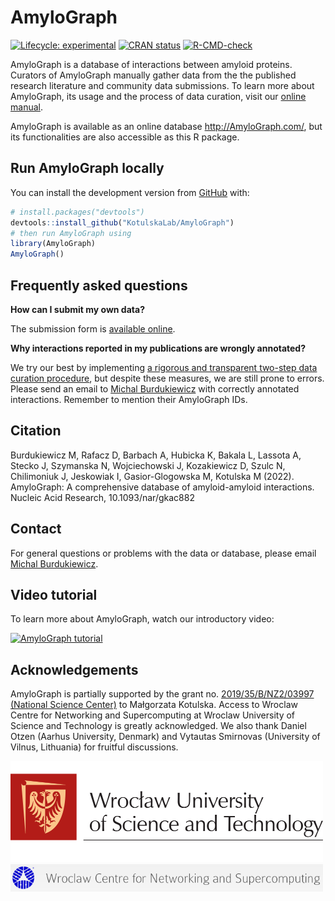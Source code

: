 
<!-- README.md is generated from README.Rmd. Please edit that file -->

# AmyloGraph

<!-- badges: start -->

[![Lifecycle:
experimental](https://img.shields.io/badge/lifecycle-experimental-orange.svg)](https://lifecycle.r-lib.org/articles/stages.html#experimental)
[![CRAN
status](https://www.r-pkg.org/badges/version/AmyloGraph2)](https://CRAN.R-project.org/package=AmyloGraph2)
[![R-CMD-check](https://github.com/KotulskaLab/AmyloGraph/workflows/R-CMD-check/badge.svg)](https://github.com/KotulskaLab/AmyloGraph/actions)
<!-- badges: end -->

AmyloGraph is a database of interactions between amyloid proteins.
Curators of AmyloGraph manually gather data from the the published
research literature and community data submissions. To learn more about
AmyloGraph, its usage and the process of data curation, visit our
[online manual](https://kotulskalab.github.io/AmyloGraph/).

AmyloGraph is available as an online database <http://AmyloGraph.com/>,
but its functionalities are also accessible as this R package.

## Run AmyloGraph locally

You can install the development version from
[GitHub](https://github.com/) with:

``` r
# install.packages("devtools")
devtools::install_github("KotulskaLab/AmyloGraph")
# then run AmyloGraph using
library(AmyloGraph)
AmyloGraph()
```

## Frequently asked questions

**How can I submit my own data?**

The submission form is [available
online](https://forms.gle/7sJCBQdhkCxHdBhD7).

**Why interactions reported in my publications are wrongly annotated?**

We try our best by implementing [a rigorous and transparent two-step
data curation
procedure](https://kotulskalab.github.io/AmyloGraph/articles/definitions.html#initial-curation),
but despite these measures, we are still prone to errors. Please send an
email to [Michal Burdukiewicz](mailto:michalburdukiewicz@gmail.com) with
correctly annotated interactions. Remember to mention their AmyloGraph
IDs.

## Citation

Burdukiewicz M, Rafacz D, Barbach A, Hubicka K, Bakala L, Lassota A,
Stecko J, Szymanska N, Wojciechowski J, Kozakiewicz D, Szulc N,
Chilimoniuk J, Jeskowiak I, Gasior-Glogowska M, Kotulska M (2022).
AmyloGraph: A comprehensive database of amyloid-amyloid interactions.
Nucleic Acid Research, 10.1093/nar/gkac882

## Contact

For general questions or problems with the data or database, please
email [Michal Burdukiewicz](mailto:michalburdukiewicz@gmail.com).

## Video tutorial

To learn more about AmyloGraph, watch our introductory video:

[![AmyloGraph
tutorial](http://img.youtube.com/vi/3sZ8g7BaDoA/0.jpg)](https://www.youtube.com/watch?v=3sZ8g7BaDoA "AmyloGraph tutorial")

## Acknowledgements

AmyloGraph is partially supported by the grant no. [2019/35/B/NZ2/03997
(National Science
Center)](https://projekty.ncn.gov.pl/index.php?projekt_id=459038) to
Małgorzata Kotulska. Access to Wroclaw Centre for Networking and
Supercomputing at Wroclaw University of Science and Technology is
greatly acknowledged. We also thank Daniel Otzen (Aarhus University,
Denmark) and Vytautas Smirnovas (University of Vilnus, Lithuania) for
fruitful discussions.

<img src='man/figures/PWr-eng.png' style='width: 500px'>
<img src='man/figures/WCSS.png' style='width: 500px'>

